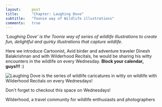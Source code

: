```yaml
---
layout:     post
title:      "Chapter: Laughing Dove"
subtitle:   "Toonie way of Wildlife illustrations"
comments:   true
---
```


<em>
'Laughing Dove' is the Toonie way of series of wildlife illustrations to create fun, delightful and quirky illustrations that capture wildlife.
</em>

<p>
Here we introduce Cartoonist, Avid birder and adventure traveler <a href="http://recitals.wilderhood.com/authors/Dinesh%20Balakrishnan" style="text-decoration:none">Dinesh Balakrishnan</a> and with <a href="http://recitals.wilderhood.com" style="text-decoration:none">Wilderhood Recitals</a>, he would be sharing his witty encounters in the wildlife on every Wednesday. <strong>Block your calendar, guys!!!</strong> :) 
</p>

<img src="{{ site.baseurl }}/img/LaughingDove.jpg" alt="Laughing Dove is the series of wildlife caricatures in witty on wildlife with Wilderhood Recitals on every Wednesdays!">

<p>
 <a href="http://recitals.wilderhood.com/laughingdove/" style="text-decoration:none">Don't forget to checkout this space on Wednesdays!</a>
 </p>

<p>
<a href="http://wilderhood.com" style="text-decoration:none"> Wilderhood</a>, a travel community for wildlife enthusiasts and photographers
</p>
